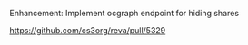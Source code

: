 Enhancement: Implement ocgraph endpoint for hiding shares

https://github.com/cs3org/reva/pull/5329
